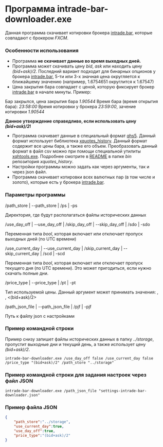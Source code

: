 # Программа intrade-bar-downloader.exe

Данная программа скачивает котировки брокера [intrade.bar](https://intrade.bar/), которые совпадают с брокером *FXCM*.

### Особенности использования

* Программа **не скачивает данные во время выходных дней.**
* Программа может скачивать цену *bid*, *ask* или находить цену *(bid+ask)/2*. Последний вариант подходит для бинарных опционов у брокера [intrade.bar](https://intrade.bar/), 5-ти или 3-х значная цена округляется к ближайшему значению (например, 1.6754651 округлится к 1.67547)
* Цена закрытия бара совпадает с ценой, которую фиксирует брокер [intrade.bar](https://intrade.bar/) в начале минуты. Пример:

Бар закрылся, цена закрытия бара *1.90544*
Время бара (время открытия бара): *23:58:00*
Время котировки у брокера *23:59:00*, зачение котировки *1.90544*

**Данное утверждение справедливо, если использовать цену *(bid+ask)/2*!**

* Программа скачивает данные в специальный формат [qhs5](https://github.com/NewYaroslav/xquotes_history). Данный формат использует библиотека [xquotes_history](https://github.com/NewYaroslav/xquotes_history). 
Данный формат содержит все цены бара, а также его объем. Преобразовать данный формат в файл csv можно при помощи специальной утилиты [xqhtools.exe](https://github.com/NewYaroslav/xquotes_history/tree/master/bin). Подробнее смотрите в [README](https://github.com/NewYaroslav/xquotes_history/blob/master/bin/README.md) в  папке *bin* репозитория *xquotes_history*.
* Настройки программы можно задать как через аргументы, так и через json файл.
* Программа скачивает котировки всех валютных пар (в том числе и золото), которые есть у брокера [intrade.bar](https://intrade.bar/).

### Параметры программы

/path_store | --path_store | /ps | -ps

Директория, где будут располагаться файлы исторических данных

/use_day_off | --use_day_off | /skip_day_off | --skip_day_off | /sdo | -sdo

Переменная типа *bool*, которая включает или отключает пропуск выходных дней (по UTC времени)

/use_current_day | --use_current_day | /skip_current_day | --skip_current_day | /scd | -scd

Переменная типа *bool*, которая включает или отключает пропуск текущего дня (по UTC времени).
Это может пригодиться, если нужно скачать полные дни.

/price_type | --price_type | /pt | -pt

Тип используемой цены. Данный аргумент может принимать значения: <bid>, <ask>, <(bid+ask)/2>

/path_json_file | --path_json_file | /pjf | -pjf

Путь к файлу json с настройками

### Пример командной строки

Пример снизу запишет файлы исторических данных в папку *../storage*, пропустит выходные дни и текущий день, а также использует цену *(bid+ask)/2*.

```
intrade-bar-downloader.exe /use_day_off false /use_current_day false /price_type "(bid+ask)/2" /path_store "../storage"

```
### Пример командной строки для задания настроек через файл JSON

```
intrade-bar-downloader.exe /path_json_file "settings-intrade-bar-downloader.json"
```

### Пример файла JSON

```json
{
	"path_store":"../storage",
	"use_current_day":true,
	"use_day_off":true,
	"price_type":"(bid+ask)/2"
}
```
